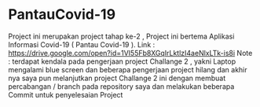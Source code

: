 # PantauCovid-19
Project ini merupakan project tahap ke-2 , Project ini bertema Aplikasi Informasi Covid-19 ( Pantau Covid-19 ).
Link : https://drive.google.com/open?id=1VI55Fb8XGqIrLktlzI4aeNlxLTk-is8i
Note : terdapat kendala pada pengerjaan project Challange 2 , yakni Laptop mengalami blue screen dan beberapa pengerjaan project hilang dan akhir nya saya pun melanjutkan project Challange 2 ini dengan membuat percabangan / branch pada repository saya dan melakukan beberapa Commit untuk penyelesaian Project
